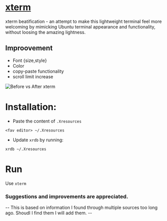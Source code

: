 # [xterm](https://en.wikipedia.org/wiki/Xterm)
xterm beatification - an attempt to make this lightweight terminal feel more welcoming by mimicking Ubuntu terminal appearance and functionality, without loosing the amazing lightness.

## Improovement 
* Font {size,style}
* Color 
* copy-paste functionality
* scroll limit increase

![Before vs After xterm](https://cdn.rawgit.com/StayerX/xterm/master/before-after-xterm.png)

# Installation:
* Paste the content of `.Xresources`

`<fav editor> ~/.Xresources`
* Update `xrdb` by running:

`xrdb ~/.Xresources`
# Run
Use `xterm`

### Suggestions and improvements are appreciated.
-- This is based on information I found through multiple sources too long ago. Shoudl I find them I will add them. --
